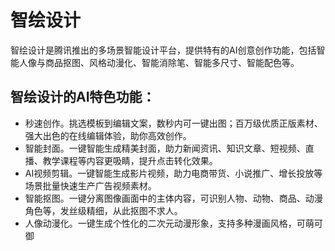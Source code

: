 # 智绘设计

智绘设计是腾讯推出的多场景智能设计平台，提供特有的AI创意创作功能，包括智能人像与商品抠图、风格动漫化、智能消除笔、智能多尺寸、智能配色等。
<h2>智绘设计的AI特色功能：</h2>
<ul>
 	<li>秒速创作。挑选模板到编辑文案，数秒内可一键出图；百万级优质正版素材、强大出色的在线编辑体验，助你高效创作。</li>
 	<li>智能封面。一键智能生成精美封面，助力新闻资讯、知识文章、短视频、直播、教学课程等内容更吸睛，提升点击转化效果。</li>
 	<li>AI视频剪辑。一键智能生成影片视频，助力电商带货、小说推广、增长投放等场景批量快速生产广告视频素材。</li>
 	<li>智能抠图。一键分离图像画面中的主体内容，可识别人物、动物、商品、动漫角色等，发丝级精细，从此抠图不求人。</li>
 	<li>人像动漫化。一键生成个性化的二次元动漫形象，支持多种漫画风格，可萌可御</li>
</ul>